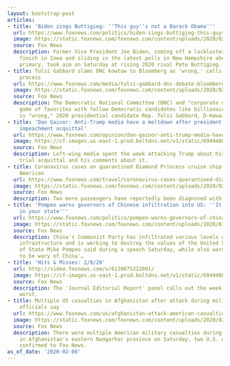 ```yaml
---
layout: bootstrap-post
articles:
- title: 'Biden zings Buttigieg: ''This guy''s not a Barack Obama'''
  url: https://www.foxnews.com/politics/biden-zings-buttigieg-this-guys-not-a-barack-obama
  image: https://static.foxnews.com/foxnews.com/content/uploads/2020/02/f2daf785-1ST-A-BIDEN.jpg
  source: Fox News
  description: Former Vice President Joe Biden, coming off a lackluster fourth-place
    finish in Iowa and sliding in the latest polls in New Hampshire ahead of Tuesday’s
    primary, took aim on Saturday at rising 2020 rival Pete Buttigieg.
- title: Tulsi Gabbard slams DNC kowtow to Bloomberg as 'wrong,' calls for a 'straightforward'
    process
  url: https://www.foxnews.com/media/tulsi-gabbard-dnc-debate-bloomberg-new-hampshire-election
  image: https://static.foxnews.com/foxnews.com/content/uploads/2020/02/4c0258b8-image.jpg
  source: Fox News
  description: The Democratic National Committee (DNC) and "corporate media partners'"
    game of favorites with fellow Democratic candidates like billionaire Michael Bloomberg
    is "wrong," 2020 presidential candidate Rep. Tulsi Gabbard, D-Hawaii, said Saturday.
- title: 'Dan Gainor: Anti-Trump media have a meltdown after president responds to
    impeachment acquittal'
  url: https://www.foxnews.com/opinion/dan-gainor-anti-trump-media-have-a-meltdown-after-trump-responds-to-impeachment-acquittal
  image: https://cf-images.us-east-1.prod.boltdns.net/v1/static/694940094001/657aec9d-ec01-4a58-aa93-5c458b5b86bd/2a5cdd23-7826-43e9-872e-9775cbb045b4/1280x720/match/image.jpg
  source: Fox News
  description: Left-wing media spent the week attacking Trump about his impeachment
    trial acquittal and his comments about it.
- title: Coronavirus cases on quarantined Diamond Princess cruise ship rise, include
    American
  url: https://www.foxnews.com/travel/coronavirus-cases-quarantined-diamond-princess-cruise-ship
  image: https://static.foxnews.com/foxnews.com/content/uploads/2020/02/Diamond-Princess-Cruise-Ship-iStock.jpg
  source: Fox News
  description: Two more passengers have reportedly been diagnosed with coronavirus.
- title: 'Pompeo warns governors of Chinese infiltration into US: ''It''s happening
    in your state'''
  url: https://www.foxnews.com/politics/pompeo-warns-governors-of-china-infiltration
  image: https://static.foxnews.com/foxnews.com/content/uploads/2020/01/3cbd8a58-AP20017637348021.jpg
  source: Fox News
  description: China's Communist Party has infiltrated various levels of America's
    infrastructure and is working to destroy the values of the United States, Secretary
    of State Mike Pompeo said during a speech Saturday, while also warning state governors
    to be wary of China'…
- title: 'Hits & Misses: 2/8/20'
  url: http://video.foxnews.com/v/6130875222001/
  image: https://cf-images.us-east-1.prod.boltdns.net/v1/static/694940094001/7e425ddf-445d-4414-9445-4ea98aae2f7c/c7c83a07-13cd-40cc-8189-7d3f0d77f6a7/1280x720/match/image.jpg
  source: Fox News
  description: The 'Journal Editorial Report' panel calls out the week's best and
    worst.
- title: Multiple US casualties in Afghanistan after attack during military mission,
    officials say
  url: https://www.foxnews.com/us/afghanistan-attack-american-casualties-military-mission
  image: https://static.foxnews.com/foxnews.com/content/uploads/2020/02/US-Troops-Afghanistan-REUTERS.jpg
  source: Fox News
  description: There were multiple American military casualties during a firefight
    in Afghanistan's eastern Nangarhar province on Saturday, two U.S. officials have
    confirmed to Fox News.
as_of_date: '2020-02-08'
---
```


